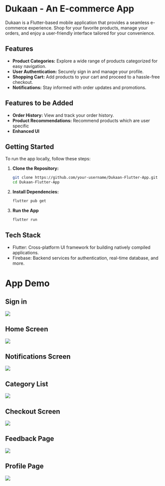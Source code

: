 # Dukaan - An E-commerce App

Dukaan is a Flutter-based mobile application that provides a seamless e-commerce experience. Shop for your favorite products, manage your orders, and enjoy a user-friendly interface tailored for your convenience.

## Features

- **Product Categories:** Explore a wide range of products categorized for easy navigation.
- **User Authentication:** Securely sign in and manage your profile.
- **Shopping Cart:** Add products to your cart and proceed to a hassle-free checkout.
- **Notifications:** Stay informed with order updates and promotions.

## Features to be Added

- **Order History:** View and track your order history.
- **Product Recommendations:** Recommend products which are user specific
- **Enhanced UI**

## Getting Started

To run the app locally, follow these steps:

1. **Clone the Repository:**
   ```bash
   git clone https://github.com/your-username/Dukaan-Flutter-App.git
   cd Dukaan-Flutter-App
2. **Install Dependencies:**
   ```bash
   flutter pub get
3. **Run the App**
    ```bash
    flutter run

## Tech Stack

- Flutter: Cross-platform UI framework for building natively compiled applications.
- Firebase: Backend services for authentication, real-time database, and more.


# App Demo

## Sign in 
![](https://github.com/srihan4082/Dukaan-An-Ecommece-App/blob/main/screenshots/Screenshot_20240111-105839.png)<br>
## Home Screen
![](https://github.com/srihan4082/Dukaan-An-Ecommece-App/blob/main/screenshots/Screenshot_20240102-223551.png)<br>
## Notifications Screen
![](https://github.com/srihan4082/Dukaan-An-Ecommece-App/blob/main/screenshots/Screenshot_20240111-105904.png)<br>
## Category List
![](https://github.com/srihan4082/Dukaan-An-Ecommece-App/blob/main/screenshots/Screenshot_20240111-105914.png)<br>
## Checkout Screen
![](https://github.com/srihan4082/Dukaan-An-Ecommece-App/blob/main/screenshots/Screenshot_20240111-105925.png)<br>
## Feedback Page
![](https://github.com/srihan4082/Dukaan-An-Ecommece-App/blob/main/screenshots/Screenshot_20240111-110007.png)<br>
## Profile Page
![](https://github.com/srihan4082/Dukaan-An-Ecommece-App/blob/main/screenshots/Screenshot_20240111-105932.png)<br>
